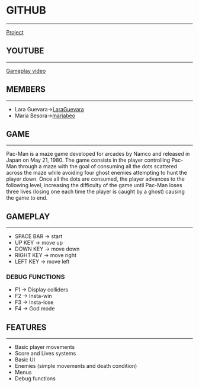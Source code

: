 # GITHUB
---
[Project](https://github.com/LaraGuevara/Pac-Man)

## YOUTUBE
---
[Gameplay video](https://youtu.be/tNBN89cQTlE)

## MEMBERS 
---
* Lara Guevara->[LaraGuevara](https://github.com/LaraGuevara)
* Maria Besora->[mariabeo](https://github.com/mariabeo)
   

## GAME
---
Pac-Man is a maze game developed for arcades by Namco and released in Japan on May 21, 1980. The game consists in the player controlling Pac-Man through a maze with the goal of consuming all the dots scattered across the maze while avoiding four ghost enemies attempting to hunt the player down. Once all the dots are consumed, the player advances to the following level, increasing the difficulty of the game until Pac-Man loses three lives (losing one each time the player is caught by a ghost) causing the game to end.


## GAMEPLAY
---
* SPACE BAR -> start
* UP KEY -> move up
* DOWN KEY -> move down
* RIGHT KEY -> move right
* LEFT  KEY -> move left

### DEBUG FUNCTIONS 

* F1 -> Display colliders
* F2 -> Insta-win
* F3 -> Insta-lose
* F4 -> God mode

## FEATURES
---
* Basic player movements
* Score and Lives systems
* Basic UI
* Enemies (simple movements and death condition)
* Menus
* Debug functions
 
